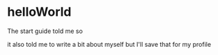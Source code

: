 # helloWorld
The start guide told me so

it also told me to write a bit about myself but I'll save that for my profile
